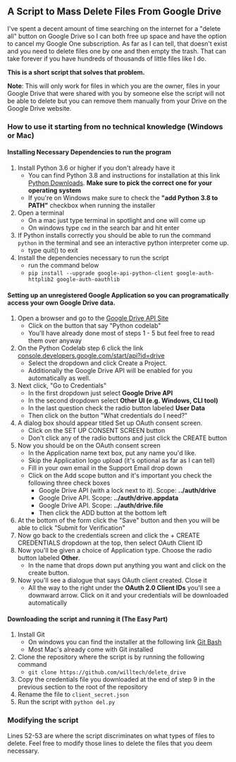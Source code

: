 ## A Script to Mass Delete Files From Google Drive

I've spent a decent amount of time searching on the internet for a "delete all" button on Google Drive so I can both free up space and have the option to cancel my Google One subscription. As far as I can tell, that doesn't exist and you need to delete files one by one and then empty the trash. That can take forever if you have hundreds of thousands of little files like I do.

**This is a short script that solves that problem.**

 **Note**: This will only work for files in which you are the owner, files in your Google Drive that were shared with you by someone else the script will not be able to delete but you can remove them manually from your Drive on the Google Drive website.

### How to use it starting from no technical knowledge (Windows or Mac)

#### Installing Necessary Dependencies to run the program

1. Install Python 3.6 or higher if you don't already have it
   - You can find Python 3.8 and instructions for installation at this link [Python Downloads](https://www.python.org/downloads/release/python-382/). **Make sure to pick the correct one for your operating system**
   - If you're on Windows make sure to check the **"add Python 3.8 to PATH"** checkbox when running the installer
2. Open a terminal
   - On a mac just type terminal in spotlight and one will come up
   - On windows type `cmd` in the search bar and hit enter
3. If Python installs correctly you should be able to run the command `python` in the terminal and see an interactive python interpreter come up.
   - type quit() to exit
4. Install the dependencies necessary to run the script
   - run the command below
   -  ```pip install --upgrade google-api-python-client google-auth-httplib2 google-auth-oauthlib```


#### Setting up an unregistered Google Application so you can programatically access your own Google Drive data.

1. Open a browser and go to the [Google Drive API Site](https://developers.google.com/drive/api/v3/quickstart/python)
   - Click on the button that say "Python codelab"
   - You'll have already done most of steps 1 - 5 but feel free to read them over anyway
2. On the Python Codelab step 6 click the link [console.developers.google.com/start/api?id=drive](console.developers.google.com/start/api?id=drive)
   - Select the dropdown and click Create a Project.
   - Additionally the Google Drive API will be enabled for you automatically as well.
3. Next click, "Go to Credentials"
   - In the first dropdown just select **Google Drive API**
   - In the second dropdown select **Other UI (e.g. Windows, CLI tool)**
   - In the last question check the radio button labeled **User Data** 
   - Then click on the button "What credentials do I need?"
4. A dialog box should appear titled Set up OAuth consent screen.
   - Click on the SET UP CONSENT SCREEN button
   - Don't click any of the radio buttons and just click the CREATE button
5. Now you should be on the OAuth consent screen
   - In the Application name text box, put any name you'd like.
   - Skip the Application logo upload (it's optional as far as I can tell)
   - Fill in your own email in the Support Email drop down
   - Click on the Add scope button and it's important you check the following three check boxes
     - Google Drive API (with a lock next to it). Scope: **../auth/drive**
     - Google Drive API. Scope: **../auth/drive.appdata**
     - Google Drive API. Scope: **../auth/drive.file**
     - Then click the ADD button at the bottom left
6.  At the bottom of the form click the "Save" button and then you will be able to click "Submit for Verification"
7.  Now go back to the credentials screen and click the + CREATE CREDENTIALS dropdown at the top, then select OAuth Client ID
8.  Now you'll be given a choice of Application type. Choose the radio button labeled **Other**. 
     - In the name that drops down put anything you want and click on the create button.
9. Now you'll see a dialogue that says OAuth client created. Close it
    - All the way to the right under the **OAuth 2.0 Client IDs** you'll see a downward arrow. Click on it and your credentials will be downloaded automatically

#### Downloading the script and running it (The Easy Part)

1. Install Git
   - On windows you can find the installer at the following link [Git Bash](https://git-scm.com/download/win)
   - Most Mac's already come with Git installed
2. Clone the repository where the script is by running the following command
   - `git clone https://github.com/willtech/delete_drive`
3. Copy the credentials file you downloaded at the end of step 9 in the previous section to the root of the repository
4. Rename the file to `client_secret.json`
5. Run the script with `python del.py`

### Modifying the script

Lines 52-53 are where the script discriminates on what types of files to delete. Feel free to modify those lines to delete the files that you deem necessary.
